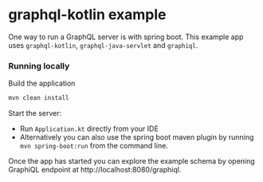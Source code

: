 # graphql-kotlin example

One way to run a GraphQL server is with spring boot. This example app uses `graphql-kotlin`, `graphql-java-servlet` and `graphiql`.


### Running locally
Build the application

```bash
mvn clean install
```

Start the server:

* Run `Application.kt` directly from your IDE
* Alternatively you can also use the spring boot maven plugin by running `mvn spring-boot:run` from the command line.


Once the app has started you can explore the example schema by opening GraphiQL endpoint at http://localhost:8080/graphiql.
